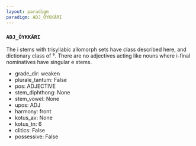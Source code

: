 ```yaml
---
layout: paradigm
paradigm: ADJ_ÖYKKÄRI
---
```

### ` ADJ_ÖYKKÄRI `

The i stems with trisyllabic allomorph sets have class described here, and dictionary class of ⁶. There are no adjectives acting like nouns where i-final nominatives have singular e stems.
* grade_dir: weaken
* plurale_tantum: False
* pos: ADJECTIVE
* stem_diphthong: None
* stem_vowel: None
* upos: ADJ
* harmony: front
* kotus_av: None
* kotus_tn: 6
* clitics: False
* possessive: False
